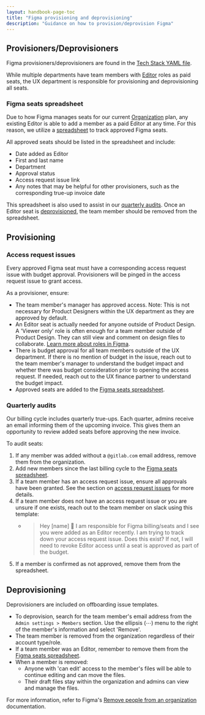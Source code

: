 ```yaml
---
layout: handbook-page-toc
title: "Figma provisioning and deprovisioning"
description: "Guidance on how to provision/deprovision Figma"
---
```


## Provisioners/Deprovisioners

Figma provisioners/deprovisioners are found in the [Tech Stack YAML file](https://gitlab.com/gitlab-com/www-gitlab-com/-/blob/master/data/tech_stack.yml#L1759).

While multiple departments have team members with [Editor](https://help.figma.com/hc/en-us/articles/360039960434-Roles-in-Figma#editor) roles as paid seats, the UX department is responsible for provisioning and deprovisioning all seats.

### Figma seats spreadsheet

Due to how Figma manages seats for our current [Organization](https://help.figma.com/hc/en-us/articles/360039957374-Get-started-with-organizations) plan, any existing Editor is able to add a member as a paid Editor at any time. For this reason, we utilize a [spreadsheet](https://docs.google.com/spreadsheets/d/1WjjUd3izZYGD8MDgLrJ6rI7x4tCpECLZwm-GEuC5jLE/edit#gid=0) to track approved Figma seats.

All approved seats should be listed in the spreadsheet and include:

- Date added as Editor
- First and last name
- Department
- Approval status
- Access request issue link
- Any notes that may be helpful for other provisioners, such as the corresponding true-up invoice date

This spreadsheet is also used to assist in our [quarterly audits](#quarterly-audits). Once an Editor seat is [deprovisioned](#deprovisioning), the team member should be removed from the spreadsheet.

## Provisioning

### Access request issues

Every approved Figma seat must have a corresponding access request issue with budget approval. Provisioners will be pinged in the access request issue to grant access.

As a provisioner, ensure:

- The team member's manager has approved access. Note: This is not necessary for Product Designers within the UX department as they are approved by default.
- An Editor seat is actually needed for anyone outside of Product Design. A 'Viewer only' role is often enough for a team member outside of Product Design. They can still view and comment on design files to collaborate. [Learn more about roles in Figma](https://help.figma.com/hc/en-us/articles/360039960434).
- There is budget approval for all team members outside of the UX department. If there is no mention of budget in the issue, reach out to the team member's manager to understand the budget impact and whether there was budget consideration prior to opening the access request. If needed, reach out to the UX finance partner to understand the budget impact.
- Approved seats are added to the [Figma seats spreadsheet](https://docs.google.com/spreadsheets/d/1WjjUd3izZYGD8MDgLrJ6rI7x4tCpECLZwm-GEuC5jLE/edit#gid=0).

### Quarterly audits

Our billing cycle includes quarterly true-ups. Each quarter, admins receive an email informing them of the upcoming invoice. This gives them an opportunity to review added seats before approving the new invoice.

To audit seats:

1. If any member was added without a `@gitlab.com` email address, remove them from the organization.
1. Add new members since the last billing cycle to the [Figma seats spreadsheet](https://docs.google.com/spreadsheets/d/1WjjUd3izZYGD8MDgLrJ6rI7x4tCpECLZwm-GEuC5jLE/edit#gid=0).
1. If a team member has an access request issue, ensure all approvals have been granted. See the section on [access request issues](#access-request-issues) for more details.
1. If a team member does not have an access request issue or you are unsure if one exists, reach out to the team member on slack using this template:
    - > Hey [name] :wave: I am responsible for Figma billing/seats and I see you were added as an Editor recently. I am trying to track down your access request issue. Does this exist? If not, I will need to revoke Editor access until a seat is approved as part of the budget.
1. If a member is confirmed as not approved, remove them from the spreadsheet.

## Deprovisioning

Deprovisioners are included on offboarding issue templates.

- To deprovision, search for the team member's email address from the `Admin settings > Members` section. Use the ellipsis (⋯) menu to the right of the member's information and select 'Remove'.
- The team member is removed from the organization regardless of their account type/role.
- If a team member was an Editor, remember to remove them from the [Figma seats spreadsheet](https://docs.google.com/spreadsheets/d/1WjjUd3izZYGD8MDgLrJ6rI7x4tCpECLZwm-GEuC5jLE/edit#gid=0).
- When a member is removed:
  - Anyone with 'can edit' access to the member's files will be able to continue editing and can move the files.
  - Their draft files stay within the organization and admins can view and manage the files.

For more information, refer to Figma's [Remove people from an organization](https://help.figma.com/hc/en-us/articles/360040453453-Remove-people-from-an-organization) documentation.
